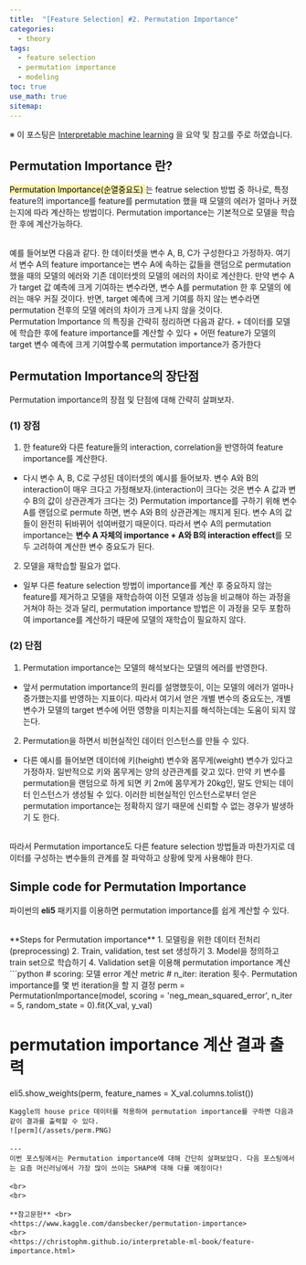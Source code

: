 ```yaml
---
title:  "[Feature Selection] #2. Permutation Importance"
categories:
  - theory
tags:
  - feature selection
  - permutation importance
  - modeling
toc: true
use_math: true
sitemap: 
---
```


※ 이 포스팅은 [Interpretable machine learning](https://christophm.github.io/interpretable-ml-book/feature-importance.html) 을 요약 및 참고를 주로 하였습니다.

## Permutation Importance 란?
<mark style='background-color: #fff5b1'> Permutation Importance(순열중요도) </mark> 는 featrue selection 방법 중 하나로, 특정 feature의 importance를 feature를 permutation 했을 때
모델의 에러가 얼마나 커졌는지에 따라 계산하는 방법이다. Permutation importance는 기본적으로 모델을 학습한 후에 계산가능하다.

<br>
예를 들어보면 다음과 같다. 한 데이터셋을 변수 A, B, C가 구성한다고 가정하자. 여기서 변수 A의 feature importance는 변수 A에 속하는 값들을 랜덤으로 permutation 했을 때의 모델의 에러와 기존 데이터셋의 모델의 에러의 차이로 계산한다. 만약 변수 A가 target 값 예측에 크게 기여하는 변수라면, 변수 A를 permutation 한 후 모델의 에러는 매우 커질 것이다. 반면, target 예측에 크게 기여를 하지 않는 변수라면 permutation 전후의 모델 에러의 차이가 크게 나지 않을 것이다.

<br>
Permutation Importance 의 특징을 간략히 정리하면 다음과 같다.
 + 데이터를 모델에 학습한 후에 feature importance를 계산할 수 있다
 + 어떤 feature가 모델의 target 변수 예측에 크게 기여할수록 permutation importance가 증가한다
 

## Permutation Importance의 장단점
Permutation importance의 장점 및 단점에 대해 간략히 살펴보자.

### (1) 장점
 1. 한 feature와 다른 feature들의 interaction, correlation을 반영하여 feature importance를 계산한다.
  - 다시 변수 A, B, C로 구성된 데이터셋의 예시를 들어보자. 변수 A와 B의 interaction이 매우 크다고 가정해보자.(interaction이 크다는 것은 변수 A 값과 변수 B의 값이 상관관계가 크다는 것)
  Permutation importance를 구하기 위해 변수 A를 랜덤으로 permute 하면, 변수 A와 B의 상관관계는 깨지게 된다. 변수 A의 값들이 완전히 뒤바뀌어 섞여버렸기 때문이다. 따라서 변수 A의 permutation importance는 **변수 A 자체의 importance + A와 B의 interaction effect**를 모두 고려하여 계산한 변수 중요도가 된다.
 2. 모델을 재학습할 필요가 없다.
 - 일부 다른 feature selection 방법이 importance를 계산 후 중요하지 않는 feature를 제거하고 모델을 재학습하여 이전 모델과 성능을 비교해야 하는 과정을 거쳐야 하는 것과 달리, permutation importance 방법은 이 과정을 모두 포함하여 importance를 계산하기 때문에 모델의 재학습이 필요하지 않다.
 
### (2) 단점
 1. Permutation importance는 모델의 해석보다는 모델의 에러를 반영한다.
 - 앞서 permutation importance의 원리를 설명했듯이, 이는 모델의 에러가 얼마나 증가했는지를 반영하는 지표이다. 따라서 여기서 얻은 개별 변수의 중요도는, 개별 변수가 모델의 target 변수에 어떤 영향을 미치는지를 해석하는데는 도움이 되지 않는다. 
 2. Permutation을 하면서 비현실적인 데이터 인스턴스를 만들 수 있다.
 - 다른 예시를 들어보면 데이터에 키(height) 변수와 몸무게(weight) 변수가 있다고 가정하자. 일반적으로 키와 몸무게는 양의 상관관계를 갖고 있다. 만약 키 변수를 permutation을 랜덤으로 하게 되면 키 2m에 몸무게가 20kg인, 말도 안되는 데이터 인스턴스가 생성될 수 있다. 이러한 비현실적인 인스턴스로부터 얻은 permutation importance는 정확하지 않기 때문에 신뢰할 수 없는 경우가 발생하기 도 한다.

<br>
따라서 Permutation importance도 다른 feature selection 방법들과 마찬가지로 데이터를 구성하는 변수들의 관계를 잘 파악하고 상황에 맞게 사용해야 한다.

## Simple code for Permutation Importance
파이썬의 **eli5** 패키지를 이용하면 permutation importance를 쉽게 계산할 수 있다. 

<br>
**Steps for Permutation importance**
 1. 모델링을 위한 데이터 전처리(preprocessing)
 2. Train, validation, test set 생성하기
 3. Model을 정의하고 train set으로 학습하기
 4. Validation set을 이용해 permutation importance 계산

<br>
```python
# scoring: 모델 error 계산 metric
# n_iter: iteration 횟수. Permutation importance를 몇 번 iteration을 할 지 결정
perm = PermutationImportance(model, scoring = 'neg_mean_squared_error', n_iter = 5, random_state = 0).fit(X_val, y_val) 

# permutation importance 계산 결과 출력
eli5.show_weights(perm, feature_names = X_val.columns.tolist())
```
Kaggle의 house price 데이터를 적용하여 permutation importance를 구하면 다음과 같이 결과를 출력할 수 있다.
![perm](/assets/perm.PNG)

---
이번 포스팅에서는 Permutation importance에 대해 간단히 살펴보았다. 다음 포스팅에서는 요즘 머신러닝에서 가장 많이 쓰이는 SHAP에 대해 다룰 예정이다!

<br>
<br>

**참고문헌** <br>
<https://www.kaggle.com/dansbecker/permutation-importance>
<br>
<https://christophm.github.io/interpretable-ml-book/feature-importance.html>



